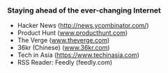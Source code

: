 ### Staying ahead of the ever-changing Internet
- Hacker News (http://news.ycombinator.com/)
- Product Hunt (www.producthunt.com)
- The Verge (www.theverge.com)
- 36kr (Chinese) (www.36kr.com)
- Tech in Asia (https://www.techinasia.com)
- RSS Reader: Feedly (feedly.com)
